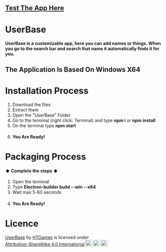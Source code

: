 ## [Test The App Here](https://houloude9iofficial.github.io/UserBase/)

# UserBase

#### UserBase is a customizable app, here you can add names or things. When you go to the search bar and search that name it automatically finds it for you.


## The Application Is Based On Windows X64
# Installation Process
1. Download the files
2. Extract them
3. Open the "UserBase" Folder
4. Go to the terminal (right click: Terminal) and type ****npm i**** or ****npm install****
5. On the terminal type ****npm start****
6. #### You Are Ready!

# Packaging Process 
#### ⬆️ Complete the steps ⬆️
1. Open the terminal
2. Type ****Electron-builder build --win --x64****
3. Wait max 5-60 seconds
4. #### You Are Ready!

# Licence

<p xmlns:cc="http://creativecommons.org/ns#" xmlns:dct="http://purl.org/dc/terms/"><a property="dct:title" rel="cc:attributionURL" href="https://github.com/Houloude9IOfficial/UserBase">UserBase</a> by <a rel="cc:attributionURL dct:creator" property="cc:attributionName" href="https://houdian.data.blog/about">HTGames</a> is licensed under <a href="http://creativecommons.org/licenses/by-sa/4.0/?ref=chooser-v1" target="_blank" rel="license noopener noreferrer" style="display:inline-block;">Attribution-ShareAlike 4.0 International<img style="height:22px!important;margin-left:3px;vertical-align:text-bottom;" src="https://mirrors.creativecommons.org/presskit/icons/cc.svg?ref=chooser-v1"><img style="height:22px!important;margin-left:3px;vertical-align:text-bottom;" src="https://mirrors.creativecommons.org/presskit/icons/by.svg?ref=chooser-v1"><img style="height:22px!important;margin-left:3px;vertical-align:text-bottom;" src="https://mirrors.creativecommons.org/presskit/icons/sa.svg?ref=chooser-v1"></a></p>
